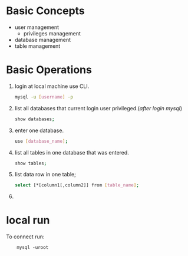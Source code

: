 # Basic Concepts

+ user management
    + privileges management
+ database management
+ table management

# Basic Operations

1. login at local machine use CLI.

    ``` bash
    mysql -u [username] -p
    ```
2. list all databases that current login user privileged.(_after login mysql_)

    ``` bash
    show databases;
    ```

3. enter one database.

    ``` bash
    use [database_name];
    ```

4. list all tables in one database that was entered.

    ``` bash
    show tables;
    ```

5. list data row in one table;
    ``` bash
    select [*[column1[,column2]] from [table_name];
    ```

6. 

# local run 
To connect run:
```
    mysql -uroot
```
